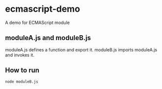# ecmascript-demo
A demo for ECMAScript module

## moduleA.js and moduleB.js
moduleA.js defines a function and export it. moduleB.js imports moduleA.js and invokes it.

## How to run
```shell
node moduleB.js
```